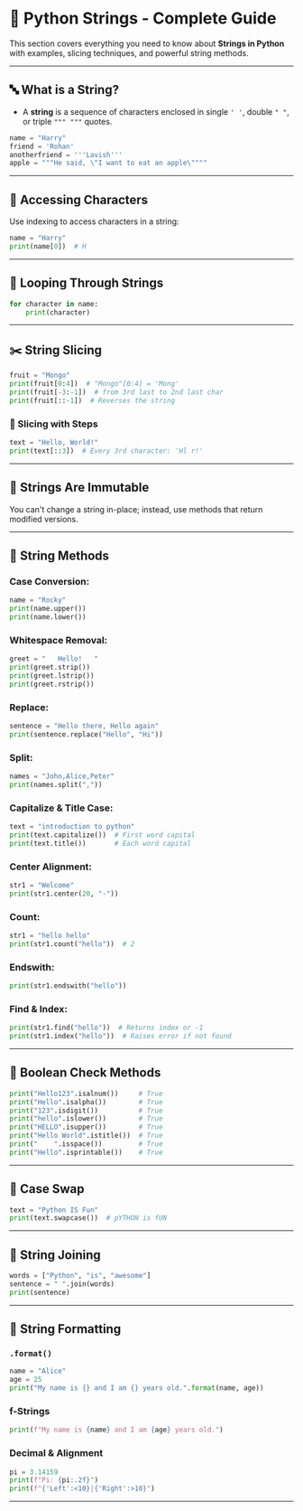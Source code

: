 # 📘 Python Strings - Complete Guide

This section covers everything you need to know about **Strings in Python** with examples, slicing techniques, and powerful string methods.

---

## 🔤 What is a String?
- A **string** is a sequence of characters enclosed in single `' '`, double `" "`, or triple `""" """` quotes.
```python
name = "Harry"
friend = 'Rohan'
anotherfriend = '''Lavish'''
apple = """He said, \"I want to eat an apple\""""
```

---

## 📌 Accessing Characters
Use indexing to access characters in a string:
```python
name = "Harry"
print(name[0])  # H
```

---

## 🔁 Looping Through Strings
```python
for character in name:
    print(character)
```

---

## ✂️ String Slicing
```python
fruit = "Mongo"
print(fruit[0:4])  # "Mongo"[0:4] = 'Mong'
print(fruit[-3:-1])  # from 3rd last to 2nd last char
print(fruit[::-1])  # Reverses the string
```

### 🔢 Slicing with Steps
```python
text = "Hello, World!"
print(text[::3])  # Every 3rd character: 'Hl r!'
```

---


## 🧱 Strings Are Immutable
You can't change a string in-place; instead, use methods that return modified versions.

---

## 🔧 String Methods
### Case Conversion:
```python
name = "Rocky"
print(name.upper())
print(name.lower())
```

### Whitespace Removal:
```python
greet = "   Hello!   "
print(greet.strip())
print(greet.lstrip())
print(greet.rstrip())
```

### Replace:
```python
sentence = "Hello there, Hello again"
print(sentence.replace("Hello", "Hi"))
```

### Split:
```python
names = "John,Alice,Peter"
print(names.split(","))
```

### Capitalize & Title Case:
```python
text = "introduction to python"
print(text.capitalize())  # First word capital
print(text.title())       # Each word capital
```

### Center Alignment:
```python
str1 = "Welcome"
print(str1.center(20, "-"))
```

### Count:
```python
str1 = "hello hello"
print(str1.count("hello"))  # 2
```

### Endswith:
```python
print(str1.endswith("hello"))
```

### Find & Index:
```python
print(str1.find("hello"))  # Returns index or -1
print(str1.index("hello"))  # Raises error if not found
```

---

## 🧪 Boolean Check Methods
```python
print("Hello123".isalnum())     # True
print("Hello".isalpha())        # True
print("123".isdigit())          # True
print("hello".islower())        # True
print("HELLO".isupper())        # True
print("Hello World".istitle())  # True
print("    ".isspace())         # True
print("Hello".isprintable())    # True
```

---


## 🔄 Case Swap
```python
text = "Python IS Fun"
print(text.swapcase())  # pYTHON is fUN
```

---


## 🔗 String Joining
```python
words = ["Python", "is", "awesome"]
sentence = " ".join(words)
print(sentence)
```

---

## 🧩 String Formatting
### `.format()`
```python
name = "Alice"
age = 25
print("My name is {} and I am {} years old.".format(name, age))
```

### f-Strings
```python
print(f"My name is {name} and I am {age} years old.")
```

### Decimal & Alignment
```python
pi = 3.14159
print(f"Pi: {pi:.2f}")
print(f"{'Left':<10}|{'Right':>10}")
```

---

